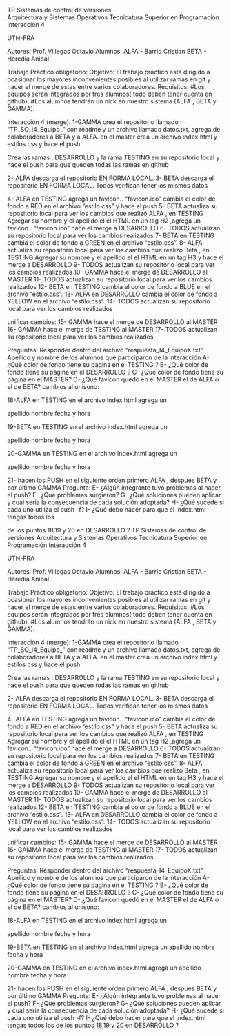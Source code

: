 TP Sistemas de control de versiones		
Arquitectura y Sistemas Operativos
Tecnicatura Superior en Programación
Interacción 4

UTN-FRA

Autores: Prof. Villegas Octavio
Alumnos: ALFA - Barrio Cristian
         BETA - Heredia Anibal



Trabajo Práctico obligatorio:
Objetivo:
El trabajo práctico está dirigido a ocasionar los mayores inconvenientes posibles al utilizar
ramas en git y hacer el merge de estas entre varios colaboradores.
Requisitos:
#Los equipos serán integrados por tres alumnos( todo deben tener cuenta en github).
#Los alumnos tendrán un nick en nuestro sistema (ALFA , BETA y GAMMA).

Interacción 4 (merge):
1-GAMMA crea el repositorio llamado : “TP_SO_I4_Equipo_” con readme y un archivo
llamado datos.txt, agrega de colaboradores a BETA y a ALFA.
en el master crea un archivo index.html y estilos css y hace el push

Crea las ramas : DESARROLLO y la rama TESTING en su repositorio local y hace el push
para que queden todas las ramas en github

2- ALFA descarga el repositorio EN FORMA LOCAL.
3- BETA descarga el repositorio EN FORMA LOCAL. 
Todos verifican tener los mismos datos

4- ALFA en TESTING agrega un favicon.. “favicon.ico” cambia el color de fondo a RED en
el archivo “estilo.css” y hace el push
5- BETA actualiza su repositorio local para ver los cambios que realizó ALFA , en TESTING
Agregar su nombre y el apellido el el HTML en un tag H2 ,agrega un favicon.. “favicon.ico”
hace el merge a DESARROLLO
6- TODOS actualizan su repositorio local para ver los cambios realizados
7- BETA en TESTING cambia el color de fondo a GREEN en el archivo “estilo.css”.
8- ALFA actualiza su repositorio local para ver los cambios que realizó Beta , en TESTING
Agregar su nombre y el apellido el el HTML en un tag H3 y hace el merge a DESARROLLO
9- TODOS actualizan su repositorio local para ver los cambios realizados
10- GAMMA hace el merge de DESARROLLO al MASTER
11- TODOS actualizan su repositorio local para ver los cambios realizados
12- BETA en TESTING cambia el color de fondo a BLUE en el archivo “estilo.css”.
13- ALFA en DESARROLLO cambia el color de fondo a YELLOW en el archivo “estilo.css”.
14- TODOS actualizan su repositorio local para ver los cambios realizados

unificar cambios:
15- GAMMA hace el merge de DESARROLLO al MASTER
16- GAMMA hace el merge de TESTING al MASTER
17- TODOS actualizan su repositorio local para ver los cambios realizados


Preguntas:
Responder dentro del archivo “respuesta_I4_EquipoX.txt”
Apellido y nombre de los alumnos que participaron de la interacción
A- ¿Qué color de fondo tiene su página en el TESTING ?
B- ¿Qué color de fondo tiene su página en el DESARROLLO ?
C- ¿Qué color de fondo tiene su página en el MASTER?
D- ¿Qué favicon quedó en el MASTER el de ALFA o el de BETA?
cambios al unísono:

18-ALFA en TESTING en el archivo index.html agrega un <p>apellido nombre fecha y
hora </p>
19-BETA en TESTING en el archivo index.html agrega un <p>apellido nombre fecha y
hora </p>
20-GAMMA en TESTING en el archivo index.html agrega un <p>apellido nombre fecha y
hora </p>
21- hacen los PUSH en el siguiente orden
primero ALFA , despues BETA y por último GAMMA
Pregunta:
E- ¿Algún integrante tuvo problemas al hacer el push?
F- ¿Qué problemas surgieron?
G- ¿Qué soluciones pueden aplicar y cual seria la consecuencia de cada solución
adoptada?
H- ¿Qué sucede si cada uno utiliza el push -f?
I- ¿Qué debo hacer para que el index.html tengas todos los <p> de los puntos 18,19 y 20
en DESARROLLO ?
TP Sistemas de control de versiones Arquitectura y Sistemas Operativos Tecnicatura Superior en Programación Interacción 4

UTN-FRA

Autores: Prof. Villegas Octavio Alumnos: ALFA - Barrio Cristian BETA - Heredia Anibal

Trabajo Práctico obligatorio: Objetivo: El trabajo práctico está dirigido a ocasionar los mayores inconvenientes posibles al utilizar ramas en git y hacer el merge de estas entre varios colaboradores. Requisitos: #Los equipos serán integrados por tres alumnos( todo deben tener cuenta en github). #Los alumnos tendrán un nick en nuestro sistema (ALFA , BETA y GAMMA).

Interacción 4 (merge): 1-GAMMA crea el repositorio llamado : “TP_SO_I4_Equipo_” con readme y un archivo llamado datos.txt, agrega de colaboradores a BETA y a ALFA. en el master crea un archivo index.html y estilos css y hace el push

Crea las ramas : DESARROLLO y la rama TESTING en su repositorio local y hace el push para que queden todas las ramas en github

2- ALFA descarga el repositorio EN FORMA LOCAL. 3- BETA descarga el repositorio EN FORMA LOCAL. Todos verifican tener los mismos datos

4- ALFA en TESTING agrega un favicon.. “favicon.ico” cambia el color de fondo a RED en el archivo “estilo.css” y hace el push 5- BETA actualiza su repositorio local para ver los cambios que realizó ALFA , en TESTING Agregar su nombre y el apellido el el HTML en un tag H2 ,agrega un favicon.. “favicon.ico” hace el merge a DESARROLLO 6- TODOS actualizan su repositorio local para ver los cambios realizados 7- BETA en TESTING cambia el color de fondo a GREEN en el archivo “estilo.css”. 8- ALFA actualiza su repositorio local para ver los cambios que realizó Beta , en TESTING Agregar su nombre y el apellido el el HTML en un tag H3 y hace el merge a DESARROLLO 9- TODOS actualizan su repositorio local para ver los cambios realizados 10- GAMMA hace el merge de DESARROLLO al MASTER 11- TODOS actualizan su repositorio local para ver los cambios realizados 12- BETA en TESTING cambia el color de fondo a BLUE en el archivo “estilo.css”. 13- ALFA en DESARROLLO cambia el color de fondo a YELLOW en el archivo “estilo.css”. 14- TODOS actualizan su repositorio local para ver los cambios realizados

unificar cambios: 15- GAMMA hace el merge de DESARROLLO al MASTER 16- GAMMA hace el merge de TESTING al MASTER 17- TODOS actualizan su repositorio local para ver los cambios realizados

Preguntas: Responder dentro del archivo “respuesta_I4_EquipoX.txt” Apellido y nombre de los alumnos que participaron de la interacción A- ¿Qué color de fondo tiene su página en el TESTING ? B- ¿Qué color de fondo tiene su página en el DESARROLLO ? C- ¿Qué color de fondo tiene su página en el MASTER? D- ¿Qué favicon quedó en el MASTER el de ALFA o el de BETA? cambios al unísono:

18-ALFA en TESTING en el archivo index.html agrega un

apellido nombre fecha y hora

19-BETA en TESTING en el archivo index.html agrega un
apellido nombre fecha y hora

20-GAMMA en TESTING en el archivo index.html agrega un
apellido nombre fecha y hora

21- hacen los PUSH en el siguiente orden primero ALFA , despues BETA y por último GAMMA Pregunta: E- ¿Algún integrante tuvo problemas al hacer el push? F- ¿Qué problemas surgieron? G- ¿Qué soluciones pueden aplicar y cual seria la consecuencia de cada solución adoptada? H- ¿Qué sucede si cada uno utiliza el push -f? I- ¿Qué debo hacer para que el index.html tengas todos los
de los puntos 18,19 y 20 en DESARROLLO ?

